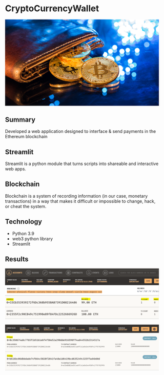# CryptoCurrencyWallet

![blockchain](https://github.com/jtraboulsi/CryptoCurrencyWallet/blob/main/Images/19-4-challenge-image.JPG)

## Summary
Developed a web application designed to interface &amp; send payments in the Ethereum blockchain

## Streamlit
Streamlit is a python module that turns scripts into shareable and interactive web apps.

## Blockchain
Blockchain is a system of recording information (in our case, monetary transactions) in a way that makes it difficult or impossible to change, hack, or cheat the system.

## Technology
- Python 3.9 
- web3 python library    
- Streamlit     

## Results

![blockchain](https://github.com/jtraboulsi/CryptoCurrencyWallet/blob/main/Images/Ganache.JPG)

![blockchain](https://github.com/jtraboulsi/CryptoCurrencyWallet/blob/main/Images/transaction_hash_ganache.JPG)
